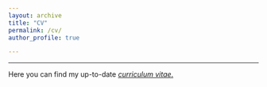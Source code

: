 ```yaml
---
layout: archive
title: "CV"
permalink: /cv/
author_profile: true

---
```

---
Here you can find my up-to-date [*curriculum vitae*.](/files/CV_Anastasios_Stamoulakatos.pdf)
